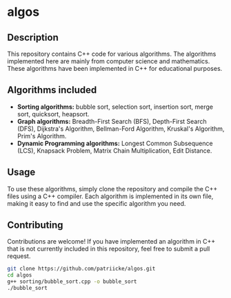 # algos

## Description

This repository contains C++ code for various algorithms. The algorithms implemented here are mainly from computer science and mathematics. These algorithms have been implemented in C++ for educational purposes.

## Algorithms included

- **Sorting algorithms:** bubble sort, selection sort, insertion sort, merge sort, quicksort, heapsort.
- **Graph algorithms:** Breadth-First Search (BFS), Depth-First Search (DFS), Dijkstra's Algorithm, Bellman-Ford Algorithm, Kruskal's Algorithm, Prim's Algorithm.
- **Dynamic Programming algorithms:** Longest Common Subsequence (LCS), Knapsack Problem, Matrix Chain Multiplication, Edit Distance.

## Usage

To use these algorithms, simply clone the repository and compile the C++ files using a C++ compiler. Each algorithm is implemented in its own file, making it easy to find and use the specific algorithm you need.

## Contributing

Contributions are welcome! If you have implemented an algorithm in C++ that is not currently included in this repository, feel free to submit a pull request.

```sh
git clone https://github.com/patriicke/algos.git
cd algos
g++ sorting/bubble_sort.cpp -o bubble_sort
./bubble_sort

